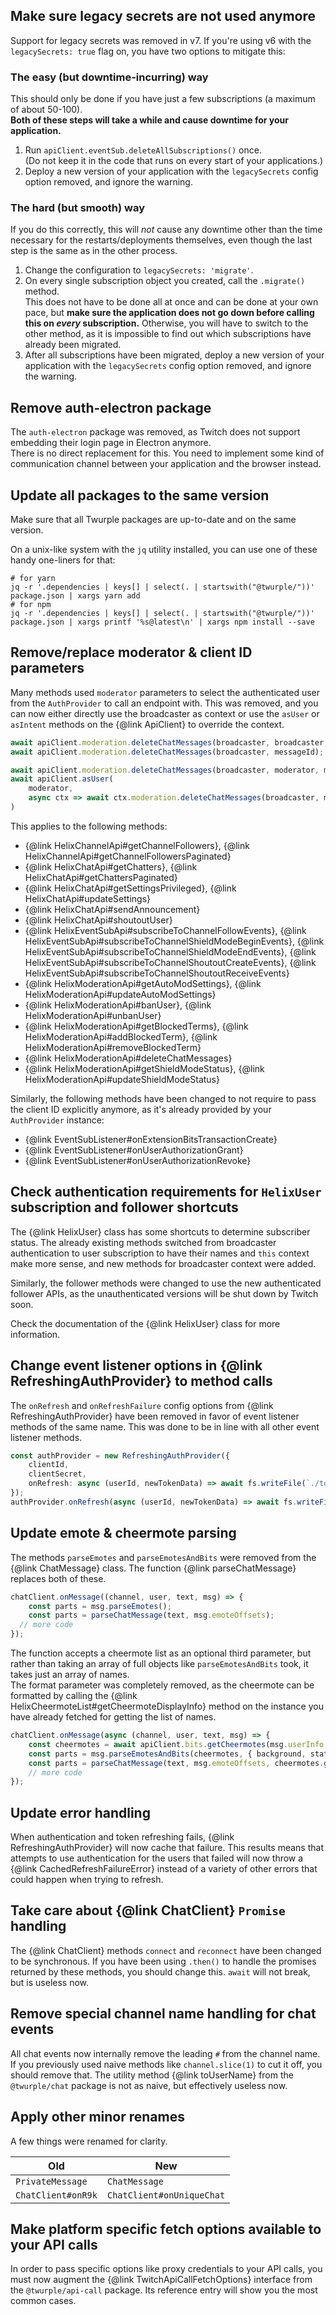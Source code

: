 ## Make sure legacy secrets are not used anymore

Support for legacy secrets was removed in v7. If you're using v6 with the `legacySecrets: true` flag on,
you have two options to mitigate this:

### The easy (but downtime-incurring) way

This should only be done if you have just a few subscriptions (a maximum of about 50-100).  
**Both of these steps will take a while and cause downtime for your application.**

1. Run `apiClient.eventSub.deleteAllSubscriptions()` once.  
   (Do not keep it in the code that runs on every start of your applications.)
2. Deploy a new version of your application with the `legacySecrets` config option removed, and ignore the warning.

### The hard (but smooth) way

If you do this correctly, this will _not_ cause any downtime
other than the time necessary for the restarts/deployments themselves,
even though the last step is the same as in the other process.

1. Change the configuration to `legacySecrets: 'migrate'`.
2. On every single subscription object you created, call the `.migrate()` method.  
   This does not have to be done all at once and can be done at your own pace,
   but **make sure the application does not go down before calling this on *every* subscription.**
   Otherwise, you will have to switch to the other method,
   as it is impossible to find out which subscriptions have already been migrated.
3. After all subscriptions have been migrated,
   deploy a new version of your application with the `legacySecrets` config option removed, and ignore the warning.

## Remove auth-electron package

The `auth-electron` package was removed, as Twitch does not support embedding their login page in Electron anymore.  
There is no direct replacement for this. You need to implement some kind of communication channel
between your application and the browser instead.

## Update all packages to the same version

Make sure that all Twurple packages are up-to-date and on the same version.

On a unix-like system with the `jq` utility installed, you can use one of these handy one-liners for that:

	# for yarn
	jq -r '.dependencies | keys[] | select(. | startswith("@twurple/"))' package.json | xargs yarn add
	# for npm
	jq -r '.dependencies | keys[] | select(. | startswith("@twurple/"))' package.json | xargs printf '%s@latest\n' | xargs npm install --save

## Remove/replace moderator & client ID parameters

Many methods used `moderator` parameters to select the authenticated user from the `AuthProvider` to call an endpoint with.
This was removed, and you can now either directly use the broadcaster as context
or use the `asUser` or `asIntent` methods on the {@link ApiClient} to override the context.

```ts diff -1 +2
await apiClient.moderation.deleteChatMessages(broadcaster, broadcaster, messageId);
await apiClient.moderation.deleteChatMessages(broadcaster, messageId);
```

```ts diff -1 +2-5
await apiClient.moderation.deleteChatMessages(broadcaster, moderator, messageId);
await apiClient.asUser(
	moderator,
	async ctx => await ctx.moderation.deleteChatMessages(broadcaster, messageId)
)
```

This applies to the following methods:

- {@link HelixChannelApi#getChannelFollowers}, {@link HelixChannelApi#getChannelFollowersPaginated}
- {@link HelixChatApi#getChatters}, {@link HelixChatApi#getChattersPaginated}
- {@link HelixChatApi#getSettingsPrivileged}, {@link HelixChatApi#updateSettings}
- {@link HelixChatApi#sendAnnouncement}
- {@link HelixChatApi#shoutoutUser}
- {@link HelixEventSubApi#subscribeToChannelFollowEvents}, {@link HelixEventSubApi#subscribeToChannelShieldModeBeginEvents}, {@link HelixEventSubApi#subscribeToChannelShieldModeEndEvents}, {@link HelixEventSubApi#subscribeToChannelShoutoutCreateEvents}, {@link HelixEventSubApi#subscribeToChannelShoutoutReceiveEvents}
- {@link HelixModerationApi#getAutoModSettings}, {@link HelixModerationApi#updateAutoModSettings}
- {@link HelixModerationApi#banUser}, {@link HelixModerationApi#unbanUser}
- {@link HelixModerationApi#getBlockedTerms}, {@link HelixModerationApi#addBlockedTerm}, {@link HelixModerationApi#removeBlockedTerm}
- {@link HelixModerationApi#deleteChatMessages}
- {@link HelixModerationApi#getShieldModeStatus}, {@link HelixModerationApi#updateShieldModeStatus}

Similarly, the following methods have been changed to not require to pass the client ID explicitly anymore,
as it's already provided by your `AuthProvider` instance:

- {@link EventSubListener#onExtensionBitsTransactionCreate}
- {@link EventSubListener#onUserAuthorizationGrant}
- {@link EventSubListener#onUserAuthorizationRevoke}

## Check authentication requirements for `HelixUser` subscription and follower shortcuts

The {@link HelixUser} class has some shortcuts to determine subscriber status.
The already existing methods switched from broadcaster authentication to user subscription
to have their names and `this` context make more sense, and new methods for broadcaster context were added.

Similarly, the follower methods were changed to use the new authenticated follower APIs,
as the unauthenticated versions will be shut down by Twitch soon.

Check the documentation of the {@link HelixUser} class for more information.

## Change event listener options in {@link RefreshingAuthProvider} to method calls

The `onRefresh` and `onRefreshFailure` config options from {@link RefreshingAuthProvider} have been removed
in favor of event listener methods of the same name. This was done to be in line with all other event listener methods.

```ts diff -4 +6
const authProvider = new RefreshingAuthProvider({
	clientId,
	clientSecret,
	onRefresh: async (userId, newTokenData) => await fs.writeFile(`./tokens.${userId}.json`, JSON.stringify(newTokenData, null, 4), 'utf-8'),
});
authProvider.onRefresh(async (userId, newTokenData) => await fs.writeFile(`./tokens.${userId}.json`, JSON.stringify(newTokenData, null, 4), 'utf-8'));
```

## Update emote & cheermote parsing

The methods `parseEmotes` and `parseEmotesAndBits` were removed from the {@link ChatMessage} class.
The function {@link parseChatMessage} replaces both of these.

```ts diff -2 +3
chatClient.onMessage((channel, user, text, msg) => {
	const parts = msg.parseEmotes();
	const parts = parseChatMessage(text, msg.emoteOffsets);
  // more code
});
```

The function accepts a cheermote list as an optional third parameter,
but rather than taking an array of full objects like `parseEmotesAndBits` took, it takes just an array of names.  
The format parameter was completely removed,
as the cheermote can be formatted by calling the {@link HelixCheermoteList#getCheermoteDisplayInfo} method
on the instance you have already fetched for getting the list of names.

```ts diff -3 +4
chatClient.onMessage(async (channel, user, text, msg) => {
	const cheermotes = await apiClient.bits.getCheermotes(msg.userInfo.userId);
	const parts = msg.parseEmotesAndBits(cheermotes, { background, state, scale });
	const parts = parseChatMessage(text, msg.emoteOffsets, cheermotes.getPossibleNames());
	// more code
});
```

## Update error handling

When authentication and token refreshing fails, {@link RefreshingAuthProvider} will now cache that failure.
This results means that attempts to use authentication for the users that failed
will now throw a {@link CachedRefreshFailureError} instead of a variety of other errors that could happen when trying to refresh.

## Take care about {@link ChatClient} `Promise` handling

The {@link ChatClient} methods `connect` and `reconnect` have been changed to be synchronous.
If you have been using `.then()` to handle the promises returned by these methods, you should change this.
`await` will not break, but is useless now.

## Remove special channel name handling for chat events

All chat events now internally remove the leading `#` from the channel name.
If you previously used naive methods like `channel.slice(1)` to cut it off, you should remove that.
The utility method {@link toUserName} from the `@twurple/chat` package is not as naive, but effectively useless now.

## Apply other minor renames

A few things were renamed for clarity.

| Old                | New                       |
|--------------------|---------------------------|
| `PrivateMessage`   | `ChatMessage`             |
| `ChatClient#onR9k` | `ChatClient#onUniqueChat` |

## Make platform specific fetch options available to your API calls

In order to pass specific options like proxy credentials to your API calls,
you must now augment the {@link TwitchApiCallFetchOptions} interface from the `@twurple/api-call` package.
Its reference entry will show you the most common cases.
